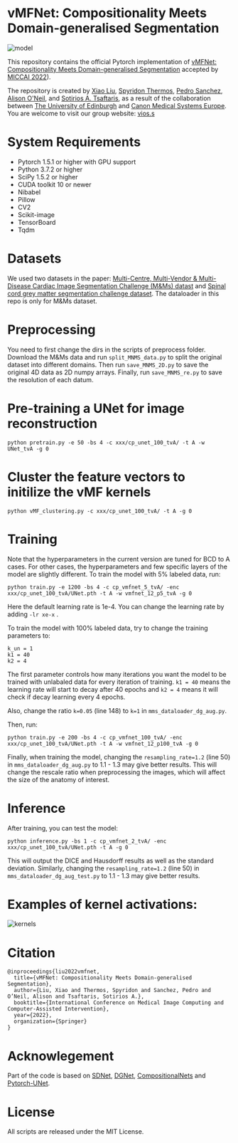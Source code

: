 # vMFNet: Compositionality Meets Domain-generalised Segmentation
![model](figures/model.png)

This repository contains the official Pytorch implementation of [vMFNet: Compositionality Meets Domain-generalised Segmentation](https://arxiv.org/abs/2206.14538) accepted by [MICCAI 2022](https://conferences.miccai.org/2022/en/)).

The repository is created by [Xiao Liu](https://github.com/xxxliu95), [Spyridon Thermos](https://github.com/spthermo), [Pedro Sanchez](https://vios.science/team/sanchez), [Alison O'Neil](https://vios.science/team/oneil), and [Sotirios A. Tsaftaris](https://www.eng.ed.ac.uk/about/people/dr-sotirios-tsaftaris), as a result of the collaboration between [The University of Edinburgh](https://www.eng.ed.ac.uk/) and [Canon Medical Systems Europe](https://eu.medical.canon/). You are welcome to visit our group website: [vios.s](https://vios.science/)

# System Requirements
* Pytorch 1.5.1 or higher with GPU support
* Python 3.7.2 or higher
* SciPy 1.5.2 or higher
* CUDA toolkit 10 or newer
* Nibabel
* Pillow
* CV2
* Scikit-image
* TensorBoard
* Tqdm


# Datasets
We used two datasets in the paper: [Multi-Centre, Multi-Vendor & Multi-Disease
Cardiac Image Segmentation Challenge (M&Ms) datast](https://www.ub.edu/mnms/) and [Spinal cord grey matter segmentation challenge dataset](http://niftyweb.cs.ucl.ac.uk/challenge/index.php). The dataloader in this repo is only for M&Ms dataset.

# Preprocessing

You need to first change the dirs in the scripts of preprocess folder. Download the M&Ms data and run ```split_MNMS_data.py``` to split the original dataset into different domains. Then run ```save_MNMS_2D.py``` to save the original 4D data as 2D numpy arrays. Finally, run ```save_MNMS_re.py``` to save the resolution of each datum. 

# Pre-training a UNet for image reconstruction
```
python pretrain.py -e 50 -bs 4 -c xxx/cp_unet_100_tvA/ -t A -w UNet_tvA -g 0
```

# Cluster the feature vectors to initilize the vMF kernels
```
python vMF_clustering.py -c xxx/cp_unet_100_tvA/ -t A -g 0
```

# Training
Note that the hyperparameters in the current version are tuned for BCD to A cases. For other cases, the hyperparameters and few specific layers of the model are slightly different. To train the model with 5% labeled data, run:
```
python train.py -e 1200 -bs 4 -c cp_vmfnet_5_tvA/ -enc xxx/cp_unet_100_tvA/UNet.pth -t A -w vmfnet_12_p5_tvA -g 0
```
Here the default learning rate is 1e-4. You can change the learning rate by adding ```-lr xe-x``` .

To train the model with 100% labeled data, try to change the training parameters to:
```
k_un = 1
k1 = 40
k2 = 4
```
The first parameter controls how many iterations you want the model to be trained with unlabaled data for every iteration of training. ```k1 = 40``` means the learning rate will start to decay after 40 epochs and ```k2 = 4``` means it will check if decay learning every 4 epochs.

Also, change the ratio ```k=0.05``` (line 148) to ```k=1``` in ```mms_dataloader_dg_aug.py```.

Then, run:
```
python train.py -e 200 -bs 4 -c cp_vmfnet_100_tvA/ -enc xxx/cp_unet_100_tvA/UNet.pth -t A -w vmfnet_12_p100_tvA -g 0
```
Finally, when training the model, changing the ```resampling_rate=1.2``` (line 50) in ```mms_dataloader_dg_aug.py``` to 1.1 - 1.3 may give better results. This will change the rescale ratio when preprocessing the images, which will affect the size of the anatomy of interest.

# Inference
After training, you can test the model:
```
python inference.py -bs 1 -c cp_vmfnet_2_tvA/ -enc xxx/cp_unet_100_tvA/UNet.pth -t A -g 0
```
This will output the DICE and Hausdorff results as well as the standard deviation. Similarly, changing the ```resampling_rate=1.2``` (line 50) in ```mms_dataloader_dg_aug_test.py``` to 1.1 - 1.3 may give better results.

# Examples of kernel activations:
![kernels](figures/kernels.png)

# Citation
```
@inproceedings{liu2022vmfnet,
  title={vMFNet: Compositionality Meets Domain-generalised Segmentation},
  author={Liu, Xiao and Thermos, Spyridon and Sanchez, Pedro and O’Neil, Alison and Tsaftaris, Sotirios A.},
  booktitle={International Conference on Medical Image Computing and Computer-Assisted Intervention},
  year={2022},
  organization={Springer}
}
```

# Acknowlegement
Part of the code is based on [SDNet](https://github.com/spthermo/SDNet), [DGNet](https://github.com/vios-s/DGNet), [CompositionalNets](https://github.com/AdamKortylewski/CompositionalNets) and [Pytorch-UNet](https://github.com/milesial/Pytorch-UNet).

# License
All scripts are released under the MIT License.
